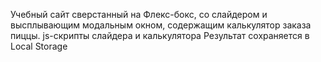 Учебный сайт сверстанный на Флекс-бокс, со слайдером и высплывающим модальным окном, содержащим калькулятор заказа пиццы.
js-скрипты слайдера и калькулятора
Результат сохраняется в Local Storage
